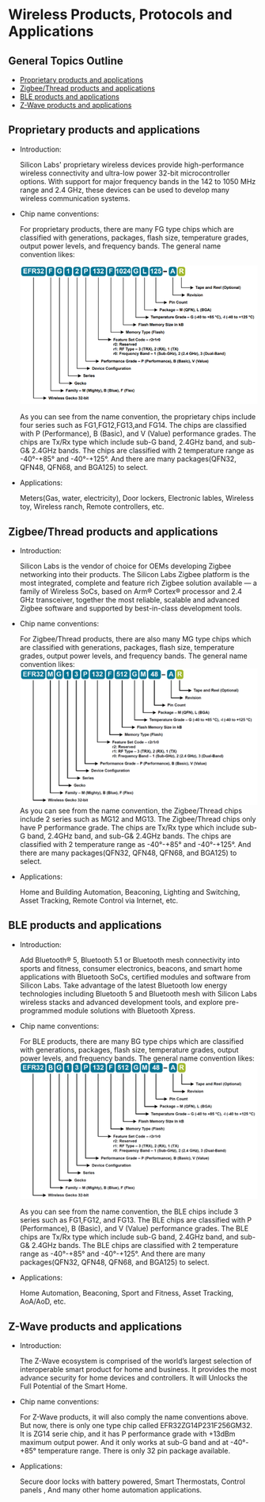 # Wireless Products, Protocols and Applications
## General Topics Outline

  * [Proprietary products and applications](#proprietary-products-and-applications)
  * [Zigbee/Thread products and applications](#zigbeethread-products-and-applications)
  * [BLE products and applications](#ble-products-and-applications)
  * [Z-Wave products and applications](#z-wave-products-and-applications)

## Proprietary products and applications
- Introduction: 

  Silicon Labs' proprietary wireless devices provide high-performance wireless connectivity and ultra-low power 32-bit microcontroller options. With support for major frequency bands in the 142 to 1050 MHz range and 2.4 GHz, these devices can be used to develop many wireless communication systems.
- Chip name conventions:

  For proprietary products, there are many FG type chips which are classified with generations, packages, flash size, temperature grades, output power levels, and frequency bands. The general name convention likes:

  ![](files/HW-Wireless-Products-Protocols-and-Applications/NameConvention-1.png)


  As you can see from the name convention, the proprietary chips include four series such as FG1,FG12,FG13,and FG14. The chips are classified with  P (Performance), B (Basic), and V (Value) performance grades. The chips are Tx/Rx type which include sub-G band, 2.4GHz band, and sub-G& 2.4GHz bands. The chips are classified with 2 temperature range as -40°-+85° and -40°-+125°. And there are many packages(QFN32, QFN48, QFN68, and BGA125) to select. 
- Applications:

  Meters(Gas, water, electricity), Door lockers, Electronic lables, Wireless toy, Wireless ranch, Remote controllers, etc.
## Zigbee/Thread products and applications
- Introduction: 

  Silicon Labs is the vendor of choice for OEMs developing Zigbee networking into their products. The Silicon Labs Zigbee platform is the most integrated, complete and feature rich Zigbee solution available — a family of Wireless SoCs, based on Arm® Cortex® processor and 2.4 GHz transceiver, together the most reliable, scalable and advanced Zigbee software and supported by best-in-class development tools.
- Chip name conventions:

  For Zigbee/Thread products, there are also many MG type chips which are classified with generations, packages, flash size, temperature grades, output power levels, and frequency bands. The general name convention likes:
![](files/HW-Wireless-Products-Protocols-and-Applications/NameConvention-2.png)
  As you can see from the name convention, the Zigbee/Thread chips include 2 series such as MG12 and MG13. The Zigbee/Thread chips only have  P performance grade. The chips are Tx/Rx type which include sub-G band, 2.4GHz band, and sub-G& 2.4GHz bands. The chips are classified with 2 temperature range as -40°-+85° and -40°-+125°. And there are many packages(QFN32, QFN48, QFN68, and BGA125) to select. 
- Applications:

  Home and Building Automation, Beaconing, Lighting and Switching, Asset Tracking, Remote Control via Internet, etc.

## BLE products and applications
- Introduction: 

  Add Bluetooth® 5, Bluetooth 5.1 or Bluetooth mesh connectivity into sports and fitness, consumer electronics, beacons, and smart home applications with Bluetooth SoCs, certified modules and software from Silicon Labs. Take advantage of the latest Bluetooth low energy technologies including Bluetooth 5 and Bluetooth mesh with Silicon Labs wireless stacks and advanced development tools, and explore pre-programmed module solutions with Bluetooth Xpress.
- Chip name conventions:

  For BLE products, there are many BG type chips which are classified with generations, packages, flash size, temperature grades, output power levels, and frequency bands. The general name convention likes:
 ![](files/HW-Wireless-Products-Protocols-and-Applications/NameConvention-3.png)

  As you can see from the name convention, the BLE chips include 3 series such as FG1,FG12, and FG13. The BLE chips are classified with  P (Performance), B (Basic), and V (Value) performance grades. The BLE chips are Tx/Rx type which include sub-G band, 2.4GHz band, and sub-G& 2.4GHz bands. The BLE chips are classified with 2 temperature range as -40°-+85° and -40°-+125°. And there are many packages(QFN32, QFN48, QFN68, and BGA125) to select. 
- Applications:

  Home Automation, Beaconing, Sport and Fitness, Asset Tracking, AoA/AoD, etc.

## Z-Wave products and applications
- Introduction: 

  The Z-Wave ecosystem is comprised of the world’s largest selection of interoperable smart product for home and business. It provides the most advance security for home devices and controllers. It will Unlocks the Full Potential of the Smart Home.

- Chip name conventions:

  For Z-Wave products, it will also comply the name conventions above. But now, there is only one type chip called EFR32ZG14P231F256GM32. It is ZG14 serie chip, and it has P performance grade with +13dBm maximum output power. And it only works at sub-G band and at -40°-+85° temperature range. There is only 32 pin package available.
- Applications:

  Secure door locks with battery powered, Smart Thermostats, Control panels , And many other home automation applications.
